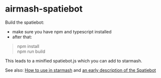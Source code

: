 # airmash-spatiebot

Build the spatiebot: 

- make sure you have npm and typescript installed
- after that:

> npm install  
> npm run build

This leads to a minified spatiebot.js which you can add to starmash.

See also: [How to use in starmash](https://www.reddit.com/r/airmash/comments/a5kvwg/spatiebot_extension_and_code/)
and [an early description of the Spatiebot](https://www.reddit.com/r/airmash/comments/a3561i/spatiebot/)
